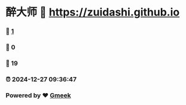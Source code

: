 # 醉大师 :link: https://zuidashi.github.io 
### :page_facing_up: [1](https://zuidashi.github.io/tag.html) 
### :speech_balloon: 0 
### :hibiscus: 19 
### :alarm_clock: 2024-12-27 09:36:47 
### Powered by :heart: [Gmeek](https://github.com/Meekdai/Gmeek)
